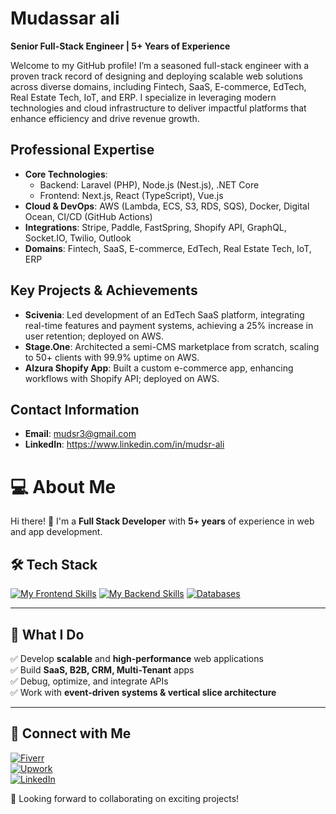 # Mudassar ali  
**Senior Full-Stack Engineer | 5+ Years of Experience** 

Welcome to my GitHub profile! I’m a seasoned full-stack engineer with a proven track record of designing and deploying scalable web solutions across diverse domains, including Fintech, SaaS, E-commerce, EdTech, Real Estate Tech, IoT, and ERP. I specialize in leveraging modern technologies and cloud infrastructure to deliver impactful platforms that enhance efficiency and drive revenue growth.

## Professional Expertise  
- **Core Technologies**:  
  - Backend: Laravel (PHP), Node.js (Nest.js), .NET Core  
  - Frontend: Next.js, React (TypeScript), Vue.js  
- **Cloud & DevOps**: AWS (Lambda, ECS, S3, RDS, SQS), Docker, Digital Ocean, CI/CD (GitHub Actions)  
- **Integrations**: Stripe, Paddle, FastSpring, Shopify API, GraphQL, Socket.IO, Twilio, Outlook  
- **Domains**: Fintech, SaaS, E-commerce, EdTech, Real Estate Tech, IoT, ERP  

## Key Projects & Achievements  
- **Scivenia**: Led development of an EdTech SaaS platform, integrating real-time features and payment systems, achieving a 25% increase in user retention; deployed on AWS.  
- **Stage.One**: Architected a semi-CMS marketplace from scratch, scaling to 50+ clients with 99.9% uptime on AWS.  
- **Alzura Shopify App**: Built a custom e-commerce app, enhancing workflows with Shopify API; deployed on AWS.  


## Contact Information  
- **Email**: mudsr3@gmail.com
- **LinkedIn**: https://www.linkedin.com/in/mudsr-ali

# 💻 About Me  

Hi there! 👋 I'm a **Full Stack Developer** with **5+ years** of experience in web and app development.  

## 🛠️ Tech Stack  

[![My Frontend Skills](https://skillicons.dev/icons?i=vue,react,next,nuxt,tailwind,figma&theme=light)](https://skillicons.dev)
[![My Backend Skills](https://skillicons.dev/icons?i=laravel,.net,nodejs,nestjs,aws,cloud,digitalocean,gcp&theme=light)](https://skillicons.dev)
[![Databases](https://skillicons.dev/icons?i=mysql,postgres,mongo,nestjs&theme=light)](https://skillicons.dev)

---

## 🌟 What I Do  
✅ Develop **scalable** and **high-performance** web applications  
✅ Build **SaaS, B2B, CRM, Multi-Tenant** apps  
✅ Debug, optimize, and integrate APIs  
✅ Work with **event-driven systems & vertical slice architecture**  

---

## 🔗 Connect with Me  

[![Fiverr](https://img.shields.io/badge/Fiverr-1DBF73?style=for-the-badge&logo=fiverr&logoColor=white)](your_fiverr_link)  
[![Upwork](https://img.shields.io/badge/Upwork-6FDA44?style=for-the-badge&logo=upwork&logoColor=white)](your_upwork_link)  
[![LinkedIn](https://img.shields.io/badge/LinkedIn-0077B5?style=for-the-badge&logo=linkedin&logoColor=white)](your_linkedin_link)  

🚀 Looking forward to collaborating on exciting projects!  


